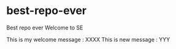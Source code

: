 # best-repo-ever
Best repo ever
Welcome to SE

This is my welcome message : XXXX
This is new message : YYY

